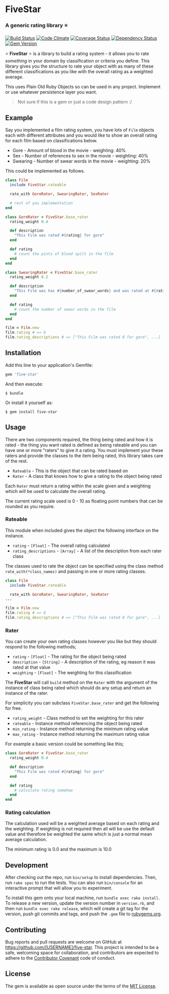 # FiveStar
### A generic rating library :star:

[![Build Status](https://travis-ci.org/rob-murray/five-star.svg?branch=master)](https://travis-ci.org/rob-murray/five-star)
[![Code Climate](https://codeclimate.com/github/rob-murray/five-star.png)](https://codeclimate.com/github/rob-murray/five-star)
[![Coverage Status](https://coveralls.io/repos/rob-murray/five-star/badge.png)](https://coveralls.io/r/rob-murray/five-star)
[![Dependency Status](https://gemnasium.com/rob-murray/five-star.svg)](https://gemnasium.com/rob-murray/five-star)
[![Gem Version](https://badge.fury.io/rb/five-star.svg)](http://badge.fury.io/rb/five-star)

:star: **FiveStar** :star: is a library to build a rating system - it allows you to rate *something* in your domain by classification or criteria you define. This library gives you the structure to rate your object with as many of these different classifications as you like with the overall rating as a weighted average.

This uses Plain Old Ruby Objects so can be used in any project. Implement or use whatever persistence layer you want.

> Not sure if this is a gem or just a code design pattern :/

## Example

Say you implemented a film rating system, you have lots of `Film` objects each with different attributes and you would like to show an overall rating for each film based on classifications below.

* Gore - Amount of blood in the movie - weighting: 40%
* Sex - Number of references to sex in the movie - weighting: 40%
* Swearing - Number of swear words in the movie - weighting: 20%

This could be implemented as follows.

```ruby
class Film
  include FiveStar.rateable

  rate_with GoreRater, SwearingRater, SexRater

  # rest of you implementation
end

class GoreRater < FiveStar.base_rater
  rating_weight 0.4

  def description
    "This Film was rated #{rating} for gore"
  end

  def rating
    # count the pints of blood spilt in the film
  end
end

class SwearingRater < FiveStar.base_rater
  rating_weight 0.2

  def description
    "This Film was has #{number_of_swear_words} and was rated at #{rating}"
  end

  def rating
    # count the number of swear words in the film
  end
end

film = Film.new
film.rating # => 6
film.rating_descriptions # => ["This Film was rated 8 for gore", ...]

```

## Installation

Add this line to your application's Gemfile:

```ruby
gem 'five-star'
```

And then execute:

    $ bundle

Or install it yourself as:

    $ gem install five-star


## Usage

There are two components required, the thing being rated and how it is rated - the thing you want rated is defined as being rateable and you can have one or more "raters" to give it a rating. You must implement your these raters and provide the classes to the item being rated, this library takes care of the rest.

* `Rateable` - This is the object that can be rated based on
* `Rater` - A class that knows how to give a rating to the object being rated

Each `Rater` must return a rating within the scale given and a weighting which will be used to calculate the overall rating.

The current rating scale used is 0 - 10 as floating point numbers that can be rounded as you require.

### Rateable

This module when included gives the object the following interface on the instance.

* `rating` - `[Float]` -  The overall rating calculated
* `rating_descriptions` - `[Array]` - A list of the description from each rater class

The classes used to rate the object can be specified using the class method `rate_with(*class_names)` and passing in one or more rating classes.

```ruby
class Film
  include FiveStar.rateable

  rate_with GoreRater, SwearingRater, SexRater
...

film = Film.new
film.rating # => 6
film.rating_descriptions # => ["This Film was rated 8 for gore", ...]
```

### Rater

You can create your own rating classes however you like but they should respond to the following methods;

* `rating` - `[Float]` - The rating for the object being rated
* `description` - `[String]` - A description of the rating, eg reason it was rated at that value
* `weighting` - `[Float]` - The weighting for this classification

The **FiveStar** will call `build` method on the `Rater` with the argument of the instance of class being rated which should do any setup and return an instance of the rater.

For simplicity you can subclass `FiveStar.base_rater` and get the following for free.

* `rating_weight` - Class method to set the weighting for this rater
* `rateable` - Instance method referencing the object being rated
* `min_rating` - Instance method returning the minimum rating value
* `max_rating` - Instance method returning the maximum rating value

For example a basic version could be something like this;

```ruby
class GoreRater < FiveStar.base_rater
  rating_weight 0.4

  def description
    "This Film was rated #{rating} for gore"
  end

  def rating
    # calculate rating somehow
  end
end
```

### Rating calculation

The calculation used will be a weighted average based on each rating and the weighting. If weighting is not required then all will be use the default value and therefore be weighted the same which is just a normal mean average calculation.

The minimum rating is 0.0 and the maximum is 10.0


## Development

After checking out the repo, run `bin/setup` to install dependencies. Then, run `rake spec` to run the tests. You can also run `bin/console` for an interactive prompt that will allow you to experiment.

To install this gem onto your local machine, run `bundle exec rake install`. To release a new version, update the version number in `version.rb`, and then run `bundle exec rake release`, which will create a git tag for the version, push git commits and tags, and push the `.gem` file to [rubygems.org](https://rubygems.org).

## Contributing

Bug reports and pull requests are welcome on GitHub at https://github.com/[USERNAME]/five-star. This project is intended to be a safe, welcoming space for collaboration, and contributors are expected to adhere to the [Contributor Covenant](contributor-covenant.org) code of conduct.


## License

The gem is available as open source under the terms of the [MIT License](http://opensource.org/licenses/MIT).
